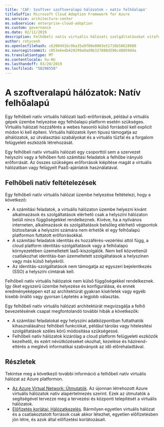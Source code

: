 ```yaml
---
title: 'CAF: Szoftver szoftveralapú hálózatok – natív felhőalapú'
titleSuffix: Microsoft Cloud Adoption Framework for Azure
ms.service: architecture-center
ms.subservice: enterprise-cloud-adoption
ms.custom: governance
ms.date: 02/11/2019
description: Felhőbeli natív virtuális hálózati szolgáltatásokat vitafórum
author: rotycenh
ms.openlocfilehash: c6200491bc9ba35a9f00e0003e51716b58628980
ms.sourcegitcommit: c053e6edb429299a0ad9b327888d596c48859d4a
ms.translationtype: MT
ms.contentlocale: hu-HU
ms.lasthandoff: 03/20/2019
ms.locfileid: "58298550"
---
```

# <a name="software-defined-networks-cloud-native"></a>A szoftveralapú hálózatok: Natív felhőalapú

Egy felhőbeli natív virtuális hálózati IaaS-erőforrások, például a virtuális gépek üzembe helyezése egy felhőalapú platform esetén szükséges. Virtuális hálózati hozzáférés a webes hasonló külső forrásból kell explicit módon ki kell építeni. Virtuális hálózatok ilyen típusú támogatja az alhálózatok, az útválasztási szabályokat és a virtuális tűzfal és a forgalom felügyeleti eszközök létrehozását.

Egy felhőbeli natív virtuális hálózati egy csoporttól sem a szervezet helyszíni vagy a felhőben futó számítási feladatok a felhőbe irányuló erőforrását. Az összes szükséges erőforrások kiépítése magát a virtuális hálózatban vagy felügyelt PaaS-ajánlatok használatával.

## <a name="cloud-native-assumptions"></a>Felhőbeli natív feltételezések

Egy felhőbeli natív virtuális hálózat üzembe helyezése feltételezi, hogy a következő:

- A számítási feladatok, a virtuális hálózaton üzembe helyezni kívánt alkalmazások és szolgáltatások elérhető csak a helyszíni hálózaton belüli nincs függőségekkel rendelkeznek. Kivéve, ha a nyilvános interneten, alkalmazások és szolgáltatások belsőleg elérhető végpontok biztosítanak a helyszíni számára nem érhetők el egy felhőalapú platformon futtatott erőforrásokkal.
- A számítási feladatok identitás és hozzáférés-vezérlési attól függ, a cloud platform identitás-szolgáltatások vagy a felhőalapú környezetében üzemeltetett IaaS-kiszolgálók. Nem kell közvetlenül csatlakozhat identitás-ban üzemeltetett szolgáltatások a helyszínen vagy más külső helyekről.
- Az identitás-szolgáltatások nem támogatja az egyszeri bejelentkezés (SSO) a helyszíni címtárak kell.

Felhőbeli natív virtuális hálózatok nem külső függőségekkel rendelkeznek. Így őket egyszerű üzembe helyezése és konfigurálása, és ennek eredményeképpen ezt az architektúrát gyakran kísérletek vagy egyéb kisebb önálló vagy gyorsan Léptetés a legjobb választás.

Egy felhőbeli natív virtuális hálózati architektúrát megvizsgálja a felhő bevezetésének csapat megfontolandó további hibák a következők:

- A számítási feladatokat egy helyszíni adatközpontban futtathatók kihasználásához felhőbeli funkciókat, például tárolás vagy hitelesítési szolgáltatások széles körű módosítása szükségessé.
- Felhőbeli natív hálózatok kizárólag a cloud platform felügyeleti eszközök kezelhető, és ezért névütközéseket okozhat, kezelése és házirend-eltérés a meglévő informatikai szabványok az idő előrehaladtával.

## <a name="learn-more"></a>Részletek

Tekintse meg a következő további információ a felhőbeli natív virtuális hálózat az Azure platformon.

- [Az Azure Virtual Network: Útmutatók](/azure/virtual-network/virtual-network-vnet-plan-design-arm). Az újonnan létrehozott Azure virtuális hálózatok natív alapértelmezés szerint. Ezek az útmutatók a segítségével tervezze meg a tervezési és központi telepítését a virtuális hálózatok.
- [Előfizetés korlátai: Hálózatkezelés](/azure/azure-subscription-service-limits?toc=%2fazure%2fvirtual-network%2ftoc.json#networking-limits). Bármilyen egyetlen virtuális hálózat és a csatlakoztatott források csak akkor létezhet, egyetlen előfizetésben jön létre, és azok által előfizetési korlátozásait.
